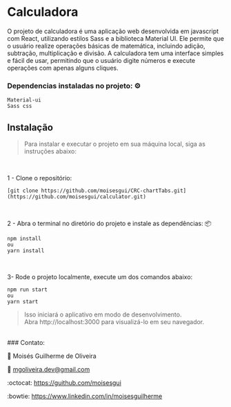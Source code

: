 # Calculadora #

O projeto de calculadora é uma aplicação web desenvolvida em javascript com React, utilizando estilos Sass e a biblioteca Material UI. 
Ele permite que o usuário realize operações básicas de matemática, incluindo adição, subtração, multiplicação e divisão. 
A calculadora tem uma interface simples e fácil de usar, permitindo que o usuário digite números e execute operações com apenas alguns cliques.


### Dependencias instaladas no projeto: ⚙️

```
Material-ui
Sass css
```
## Instalação ##
>Para instalar e executar o projeto em sua máquina local, siga as instruções abaixo:

</br>

1 - Clone o repositório:

```
[git clone https://github.com/moisesgui/CRC-chartTabs.git](https://github.com/moisesgui/calculator.git)
```
</br>

2 - Abra o terminal no diretório do projeto e instale as dependências: 📦

```
npm install
ou
yarn install

```
</br>

3- Rode o projeto localmente, execute um dos comandos abaixo:

```
npm run start
ou
yarn start
```
> Isso iniciará o aplicativo em modo de desenvolvimento. </br> Abra http://localhost:3000 para visualizá-lo em seu navegador.

</br>
### Contato:

👤  Moisés Guilherme de Oliveira

:e-mail:  mgoliveira.dev@gmail.com

:octocat:  https://guithub.com/moisesgui

:bowtie:  https://www.linkedin.com/in/moisesguilherme

